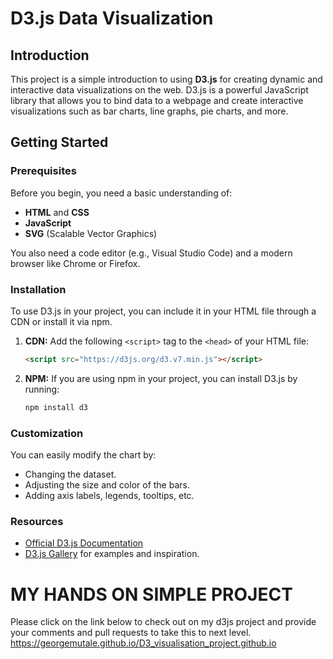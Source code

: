 
# D3.js Data Visualization 

## Introduction

This project is a simple introduction to using **D3.js** for creating dynamic and interactive data visualizations on the web. D3.js is a powerful JavaScript library that allows you to bind data to a webpage and create interactive visualizations such as bar charts, line graphs, pie charts, and more.

## Getting Started

### Prerequisites

Before you begin, you need a basic understanding of:

- **HTML** and **CSS**
- **JavaScript**
- **SVG** (Scalable Vector Graphics)

You also need a code editor (e.g., Visual Studio Code) and a modern browser like Chrome or Firefox.

### Installation

To use D3.js in your project, you can include it in your HTML file through a CDN or install it via npm.

1. **CDN:**
   Add the following `<script>` tag to the `<head>` of your HTML file:
   
   ```html
   <script src="https://d3js.org/d3.v7.min.js"></script>
   ```

2. **NPM:**
   If you are using npm in your project, you can install D3.js by running:

   ```bash
   npm install d3
   ```

### Customization

You can easily modify the chart by:

- Changing the dataset.
- Adjusting the size and color of the bars.
- Adding axis labels, legends, tooltips, etc.

### Resources

- [Official D3.js Documentation](https://d3js.org)
- [D3.js Gallery](https://observablehq.com/@d3/gallery) for examples and inspiration.
# MY HANDS ON SIMPLE PROJECT
Please click on the link below to check out on my d3js project and provide your comments and pull requests to take this to next level.
https://georgemutale.github.io/D3_visualisation_project.github.io

